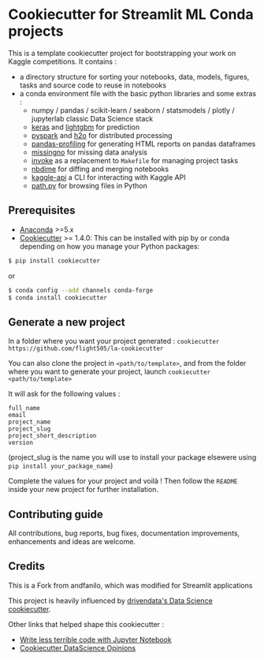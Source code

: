 # Cookiecutter for Streamlit ML Conda projects

This is a template cookiecutter project for bootstrapping your work on Kaggle competitions. It contains :

- a directory structure for sorting your notebooks, data, models, figures, tasks and source code to reuse in notebooks
- a conda environment file with the basic python libraries and some extras :
  - numpy / pandas / scikit-learn / seaborn / statsmodels / plotly / jupyterlab classic Data Science stack
  - [keras](https://keras.io/) and [lightgbm](https://lightgbm.readthedocs.io/en/latest/) for prediction
  - [pyspark](https://spark.apache.org/) and [h2o](https://www.h2o.ai/) for distributed processing
  - [pandas-profiling](https://github.com/pandas-profiling/pandas-profiling) for generating HTML reports on pandas dataframes
  - [missingno](https://github.com/ResidentMario/missingno) for missing data analysis
  - [invoke](http://docs.pyinvoke.org/) as a replacement to `Makefile` for managing project tasks
  - [nbdime](https://github.com/jupyter/nbdime) for diffing and merging notebooks
  - [kaggle-api](https://github.com/Kaggle/kaggle-api) a CLI for interacting with Kaggle API
  - [path.py](https://pathpy.readthedocs.io/en/stable/) for browsing files in Python

## Prerequisites

- [Anaconda](https://www.anaconda.com/download/) >=5.x
- [Cookiecutter](https://github.com/audreyr/cookiecutter) >= 1.4.0: This can be installed with pip by or conda depending on how you manage your Python packages:

```bash
$ pip install cookiecutter
```

or

```bash
$ conda config --add channels conda-forge
$ conda install cookiecutter
```

## Generate a new project

In a folder where you want your project generated :
`cookiecutter https://github.com/flight505/la-cookiecutter`

You can also clone the project in `<path/to/template>`,
and from the folder where you want to generate your project, launch `cookiecutter <path/to/template>`

It will ask for the following values :

```
full_name
email
project_name
project_slug
project_short_description
version
```
(project_slug is the name you will use to install your package elsewere using ```pip install your_package_name```)

Complete the values for your project and voilà ! Then follow the `README` inside your new project for further installation.

## Contributing guide

All contributions, bug reports, bug fixes, documentation improvements, enhancements and ideas are welcome.

## Credits

This is a Fork from andfanilo, which was modified for Streamlit applications

This project is heavily influenced by [drivendata's Data Science cookiecutter](https://github.com/drivendata/cookiecutter-data-science).

Other links that helped shape this cookiecutter :

- [Write less terrible code with Jupyter Notebook](https://blog.godatadriven.com/write-less-terrible-notebook-code)
- [Cookiecutter DataScience Opinions](http://drivendata.github.io/cookiecutter-data-science/#opinions)

